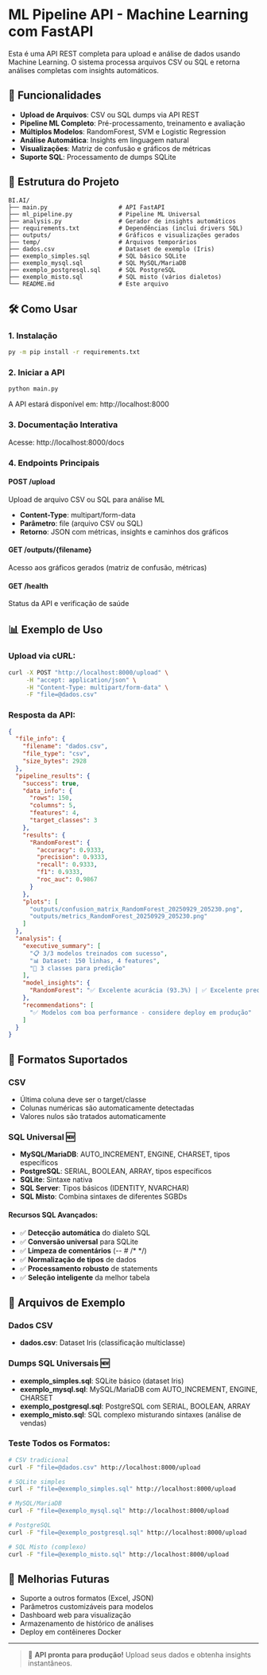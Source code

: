 # ML Pipeline API - Machine Learning com FastAPI

Esta é uma API REST completa para upload e análise de dados usando Machine Learning. O sistema processa arquivos CSV ou SQL e retorna análises completas com insights automáticos.

## 🚀 Funcionalidades

- **Upload de Arquivos**: CSV ou SQL dumps via API REST
- **Pipeline ML Completo**: Pré-processamento, treinamento e avaliação
- **Múltiplos Modelos**: RandomForest, SVM e Logistic Regression
- **Análise Automática**: Insights em linguagem natural
- **Visualizações**: Matriz de confusão e gráficos de métricas
- **Suporte SQL**: Processamento de dumps SQLite

## 📁 Estrutura do Projeto

```
BI.AI/
├── main.py                    # API FastAPI
├── ml_pipeline.py             # Pipeline ML Universal
├── analysis.py                # Gerador de insights automáticos
├── requirements.txt           # Dependências (inclui drivers SQL)
├── outputs/                   # Gráficos e visualizações gerados
├── temp/                      # Arquivos temporários
├── dados.csv                  # Dataset de exemplo (Iris)
├── exemplo_simples.sql        # SQL básico SQLite
├── exemplo_mysql.sql          # SQL MySQL/MariaDB
├── exemplo_postgresql.sql     # SQL PostgreSQL
├── exemplo_misto.sql          # SQL misto (vários dialetos)
└── README.md                  # Este arquivo
```

## 🛠️ Como Usar

### 1. Instalação
```bash
py -m pip install -r requirements.txt
```

### 2. Iniciar a API
```bash
python main.py
```

A API estará disponível em: http://localhost:8000

### 3. Documentação Interativa
Acesse: http://localhost:8000/docs

### 4. Endpoints Principais

#### POST /upload
Upload de arquivo CSV ou SQL para análise ML
- **Content-Type**: multipart/form-data
- **Parâmetro**: file (arquivo CSV ou SQL)
- **Retorno**: JSON com métricas, insights e caminhos dos gráficos

#### GET /outputs/{filename}
Acesso aos gráficos gerados (matriz de confusão, métricas)

#### GET /health
Status da API e verificação de saúde

## 📊 Exemplo de Uso

### Upload via cURL:
```bash
curl -X POST "http://localhost:8000/upload" \
     -H "accept: application/json" \
     -H "Content-Type: multipart/form-data" \
     -F "file=@dados.csv"
```

### Resposta da API:
```json
{
  "file_info": {
    "filename": "dados.csv",
    "file_type": "csv",
    "size_bytes": 2928
  },
  "pipeline_results": {
    "success": true,
    "data_info": {
      "rows": 150,
      "columns": 5,
      "features": 4,
      "target_classes": 3
    },
    "results": {
      "RandomForest": {
        "accuracy": 0.9333,
        "precision": 0.9333,
        "recall": 0.9333,
        "f1": 0.9333,
        "roc_auc": 0.9867
      }
    },
    "plots": [
      "outputs/confusion_matrix_RandomForest_20250929_205230.png",
      "outputs/metrics_RandomForest_20250929_205230.png"
    ]
  },
  "analysis": {
    "executive_summary": [
      "📋 3/3 modelos treinados com sucesso",
      "📊 Dataset: 150 linhas, 4 features",
      "🎯 3 classes para predição"
    ],
    "model_insights": {
      "RandomForest": "✅ Excelente acurácia (93.3%) | ✅ Excelente precisão | ✅ Excelente recall"
    },
    "recommendations": [
      "✅ Modelos com boa performance - considere deploy em produção"
    ]
  }
}
```

## 📝 Formatos Suportados

### CSV
- Última coluna deve ser o target/classe
- Colunas numéricas são automaticamente detectadas
- Valores nulos são tratados automaticamente

### SQL Universal 🆕
- **MySQL/MariaDB**: AUTO_INCREMENT, ENGINE, CHARSET, tipos específicos
- **PostgreSQL**: SERIAL, BOOLEAN, ARRAY, tipos específicos  
- **SQLite**: Sintaxe nativa
- **SQL Server**: Tipos básicos (IDENTITY, NVARCHAR)
- **SQL Misto**: Combina sintaxes de diferentes SGBDs

#### Recursos SQL Avançados:
- ✅ **Detecção automática** do dialeto SQL
- ✅ **Conversão universal** para SQLite
- ✅ **Limpeza de comentários** (-- # /* */)
- ✅ **Normalização de tipos** de dados
- ✅ **Processamento robusto** de statements
- ✅ **Seleção inteligente** da melhor tabela

## 🔧 Arquivos de Exemplo

### Dados CSV
- **dados.csv**: Dataset Iris (classificação multiclasse)

### Dumps SQL Universais 🆕
- **exemplo_simples.sql**: SQLite básico (dataset Iris)
- **exemplo_mysql.sql**: MySQL/MariaDB com AUTO_INCREMENT, ENGINE, CHARSET
- **exemplo_postgresql.sql**: PostgreSQL com SERIAL, BOOLEAN, ARRAY
- **exemplo_misto.sql**: SQL complexo misturando sintaxes (análise de vendas)

### Teste Todos os Formatos:
```bash
# CSV tradicional
curl -F "file=@dados.csv" http://localhost:8000/upload

# SQLite simples  
curl -F "file=@exemplo_simples.sql" http://localhost:8000/upload

# MySQL/MariaDB
curl -F "file=@exemplo_mysql.sql" http://localhost:8000/upload

# PostgreSQL
curl -F "file=@exemplo_postgresql.sql" http://localhost:8000/upload

# SQL Misto (complexo)
curl -F "file=@exemplo_misto.sql" http://localhost:8000/upload
```

## 🚀 Melhorias Futuras

- Suporte a outros formatos (Excel, JSON)
- Parâmetros customizáveis para modelos
- Dashboard web para visualização
- Armazenamento de histórico de análises
- Deploy em contêineres Docker

---

> 🤖 **API pronta para produção!** Upload seus dados e obtenha insights instantâneos.
